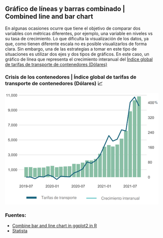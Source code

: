 ## Gráfico de líneas y barras combinado | Combined line and bar chart 

En algunas ocasiones ocurre que tiene el objetivo de comparar dos variables con métricas diferentes, por ejemplo, una variable en niveles vs su tasa de crecimiento. Lo que dificulta
la visualización de los datos, ya que, como tienen diferente escala no es posible visualizarlos de forma clara. Sin embargo, una de las estrategias a tomar en este tipo de situaciones
es utilizar dos ejes y dos tipos de gráficos. En este caso, un gráfico de línea que representa el crecimiento interanual del [Índice global de tarifas de transporte de contenedores (Dólares)](https://www.statista.com/statistics/1250636/global-container-freight-index/)

### Crisis de los contenedores | Índice global de tarifas de transporte de contenedores (Dólares) 📈

![bar](contenedores.PNG)

### Fuentes:
- [Combine bar and line chart in ggplot2 in R](https://www.geeksforgeeks.org/combine-bar-and-line-chart-in-ggplot2-in-r/)
- [Statista](https://www.statista.com/statistics/1250636/global-container-freight-index/)

